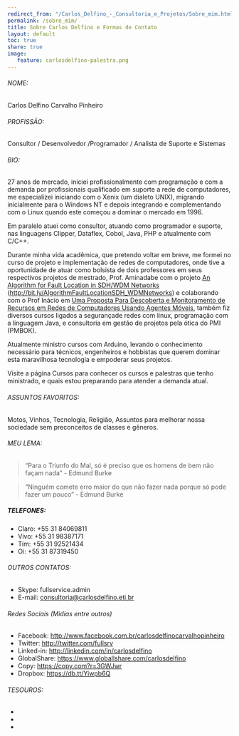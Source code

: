 ```yaml
---
redirect_from: "/Carlos_Delfino_-_Consultoria_e_Projetos/Sobre_mim.html"
permalink: /sobre_mim/
title: Sobre Carlos Delfino e Formas de Contato 
layout: default
toc: true
share: true
image:
   feature: carlosdelfino-palestra.png
---
```

###### NOME:
Carlos Delfino Carvalho Pinheiro

###### PROFISSÃO:
Consultor / Desenvolvedor /Programador / Analista de Suporte e Sistemas

###### BIO:
27 anos de mercado, iniciei profissionalmente com programação e com a demanda por profissionais qualificado em suporte a rede de computadores, me especializei iniciando com o Xenix (um dialeto UNIX), migrando inicialmente para o Windows NT e depois integrando e complementando com o Linux quando este começou a dominar o mercado em 1996.

Em paralelo atuei como consultor, atuando como programador e suporte, nas linguagens Clipper, Dataflex, Cobol, Java, PHP e atualmente com C/C++.

Durante minha vida acadêmica, que pretendo voltar em breve, me formei no curso de projeto e implementação de redes de computadores, onde tive a oportunidade de atuar como bolsista de dois professores em seus respectivos projetos de mestrado, Prof. Aminadabe com o projeto [An Algorithm for Fault Location in SDH/WDM Networks](http://citeseerx.ist.psu.edu/viewdoc/summary?doi=10.1.1.123.9439) (http://bit.ly/AlgorithmFaultLocationSDH_WDMNetworks) e colaborando com o Prof Inácio em [Uma Proposta Para Descoberta e Monitoramento de Recursos em Redes de Computadores Usando Agentes Móveis](http://www.uece.br/mpcomp/index.php/arquivos/doc_download/177-dissertacao-18), também fiz diversos cursos ligados a segurançade redes com linux, programação com a linguagem Java, e consultoria em gestão de projetos pela ótica do PMI (PMBOK).

Atualmente ministro cursos com Arduino, levando o conhecimento necessário para técnicos, engenheiros e hobbistas que querem dominar esta maravilhosa tecnologia e empoderar seus projetos.

Visite a página Cursos para conhecer os cursos e palestras que tenho ministrado, e quais estou preparando para atender a demanda atual.

###### ASSUNTOS FAVORITOS:
Motos, Vinhos, Tecnologia, Religião, Assuntos para melhorar nossa sociedade sem preconceitos de classes e gêneros.

###### MEU LEMA:
> “Para o Triunfo do Mal, só é preciso que os homens de bem não façam nada” - Edmund Burke

> “Ninguém comete erro maior do que não fazer nada porque só pode fazer um pouco” - Edmund Burke

##### TELEFONES:
* Claro: +55 31 84069811
* Vivo: +55 31 98387171
* Tim: +55 31 92521434
* Oi: +55 31 87319450

###### OUTROS CONTATOS:
* Skype: fullservice.admin
* E-mail: consultoria@carlosdelfino.eti.br

###### Redes Sociais (Midias entre outros)
* Facebook: http://www.facebook.com.br/carlosdelfinocarvalhopinheiro
* Twitter: http://twitter.com/fullsrv
* Linked-in: http://linkedin.com/in/carlosdelfino
* GlobalShare: https://www.globallshare.com/carlosdelfino
* Copy: https://copy.com?r=3GWJwr
* Dropbox: https://db.tt/Yiwpb6Q

###### TESOUROS:
<ul class="th-grid">
  <li>
      <a href="#"><img src="{{ site.url }}/images/familia/irisebrenda.png" alt=""></a>
  </li>
  <li>
      <a href="#"><img src="{{ site.url }}/images/familia/luisaalmeida.png" alt=""></a>
  </li>
  <li>
      <a href="#"><img src="{{ site.url }}/images/familia/psique.jpg" alt=""></a>
  </li>
</ul>

